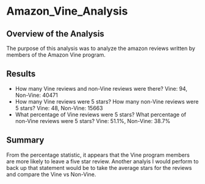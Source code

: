 # Amazon_Vine_Analysis
## Overview of the Analysis
The purpose of this analysis was to analyze the amazon reviews written by members of the Amazon Vine program.
## Results
* How many Vine reviews and non-Vine reviews were there?
Vine: 94, Non-Vine: 40471
* How many Vine reviews were 5 stars? How many non-Vine reviews were 5 stars?
Vine: 48, Non-Vine: 15663
* What percentage of Vine reviews were 5 stars? What percentage of non-Vine reviews were 5 stars?
Vine: 51.1%, Non-Vine: 38.7%
## Summary
From the percentage statistic, it appears that the Vine program members are more likely to leave a five star review. Another analyis I would perform to back up that statement would be to take the average stars for the reviews and compare the Vine vs Non-Vine.
